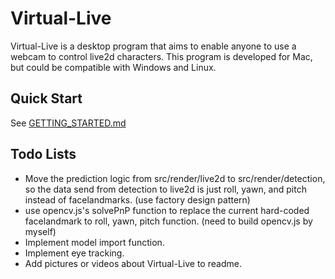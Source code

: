 # Virtual-Live

Virtual-Live is a desktop program that aims to enable anyone to use a webcam to control live2d characters. This program is developed for Mac, but could be compatible with Windows and Linux. 

## Quick Start
See [GETTING_STARTED.md](GETTING_STARTED.md)

## Todo Lists
- Move the prediction logic from src/render/live2d to src/render/detection, so the data send from detection to live2d is just roll, yawn, and pitch instead of facelandmarks. (use factory design pattern)
- use opencv.js's solvePnP function to replace the current hard-coded facelandmark to roll, yawn, pitch function. (need to build opencv.js by myself)
- Implement model import function.
- Implement eye tracking.
- Add pictures or videos about Virtual-Live to readme.